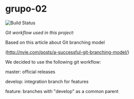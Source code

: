 # grupo-02
![Build Status](https://travis-ci.org/TP0602-02/grupo-02.svg?branch=master)

*Git workflow used in this project:*

Based on this article about Git branching model 

(http://nvie.com/posts/a-successful-git-branching-model/) 

We decided to use the following git workflow:

 master: official releases
 
 develop: integration branch for features
 
 feature: branches with "develop" as a common parent